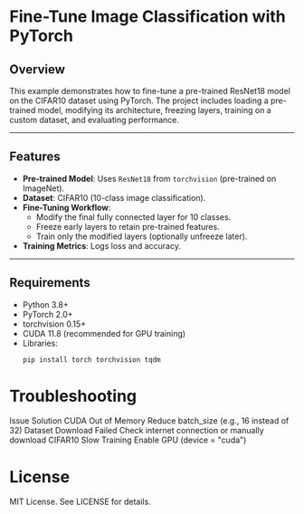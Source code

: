 # Fine-Tune Image Classification with PyTorch

## Overview
This example demonstrates how to fine-tune a pre-trained ResNet18 model on the CIFAR10 dataset using PyTorch. The project includes loading a pre-trained model, modifying its architecture, freezing layers, training on a custom dataset, and evaluating performance.

---

## Features
- **Pre-trained Model**: Uses `ResNet18` from `torchvision` (pre-trained on ImageNet).
- **Dataset**: CIFAR10 (10-class image classification).
- **Fine-Tuning Workflow**:
  - Modify the final fully connected layer for 10 classes.
  - Freeze early layers to retain pre-trained features.
  - Train only the modified layers (optionally unfreeze later).
- **Training Metrics**: Logs loss and accuracy.

---

## Requirements
- Python 3.8+
- PyTorch 2.0+
- torchvision 0.15+
- CUDA 11.8 (recommended for GPU training)
- Libraries:
  ```bash
  pip install torch torchvision tqdm

# Troubleshooting
Issue	Solution
CUDA Out of Memory	Reduce batch_size (e.g., 16 instead of 32)
Dataset Download Failed	Check internet connection or manually download CIFAR10
Slow Training	Enable GPU (device = "cuda")
# License
MIT License. See LICENSE for details.
